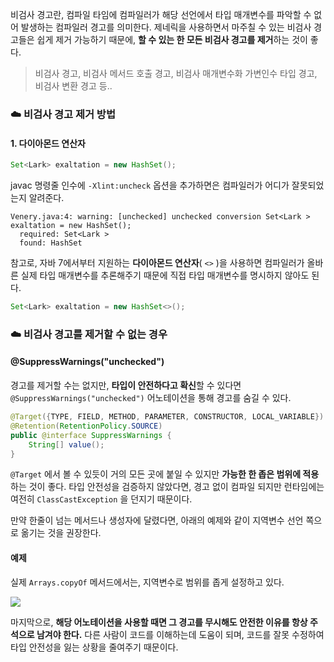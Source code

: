 비검사 경고란, 컴파일 타임에 컴파일러가 해당 선언에서 타입 매개변수를 파악할 수 없어 발생하는 컴파일러 경고를 의미한다.
제네릭을 사용하면서 마주칠 수 있는 비검사 경고들은 쉽게 제거 가능하기 때문에, **할 수 있는 한 모든 비검사 경고를 제거**하는 것이 좋다. 
> 비검사 경고, 비검사 메서드 호출 경고, 비검사 매개변수화 가변인수 타입 경고, 비검사 변환 경고 등..


### ☁️ 비검사 경고 제거 방법
#### 1.  다이아몬드 연산자

```java
Set<Lark> exaltation = new HashSet();
```

javac 명령줄 인수에 `-Xlint:uncheck` 옵션을 추가하면은 컴파일러가 어디가 잘못되었는지 알려준다. 

```
Venery.java:4: warning: [unchecked] unchecked conversion Set<Lark > exaltation = new HashSet();
  required: Set<Lark >
  found: HashSet
```

참고로, 자바 7에서부터 지원하는 **다이아몬드 연산자**( `<>` )을 사용하면 컴파일러가 올바른 실제 타입 매개변수를 추론해주기 때문에 직접 타입 매개변수를 명시하지 않아도 된다.
  
```java
Set<Lark> exaltation = new HashSet<>();
```
  
### ☁️ 비검사 경고를 제거할 수 없는 경우
####  @SuppressWarnings("unchecked")
경고를 제거할 수는 없지만, **타입이 안전하다고 확신**할 수 있다면 `@SuppressWarnings("unchecked")` 어노테이션을 통해 경고를 숨길 수 있다.
  
```java
@Target({TYPE, FIELD, METHOD, PARAMETER, CONSTRUCTOR, LOCAL_VARIABLE})
@Retention(RetentionPolicy.SOURCE)
public @interface SuppressWarnings {
    String[] value();
}
```
`@Target` 에서 볼 수 있듯이 거의 모든 곳에 붙일 수 있지만 **가능한 한 좁은 범위에 적용**하는 것이 좋다. 타입 안전성을 검증하지 않았다면, 경고 없이 컴파일 되지만 런타임에는 여전히 `ClassCastException` 을 던지기 때문이다.
 
만약 한줄이 넘는 메서드나 생성자에 달렸다면, 아래의 예제와 같이 지역변수 선언 쪽으로 옮기는 것을 권장한다.
  
#### 예제
실제 `Arrays.copyOf` 메서드에서는, 지역변수로 범위를 좁게 설정하고 있다.            

![](https://velog.velcdn.com/images/semi-cloud/post/338c0d1c-2ab5-41b7-aeb9-143f2a6ab1cd/image.png)
  
마지막으로, **해당 어노테이션을 사용할 때면 그 경고를 무시해도 안전한 이유를 항상 주석으로 남겨야 한다.** 다른 사람이 코드를 이해하는데 도움이 되며, 코드를 잘못 수정하여 타입 안전성을 잃는 상황을 줄여주기 때문이다.